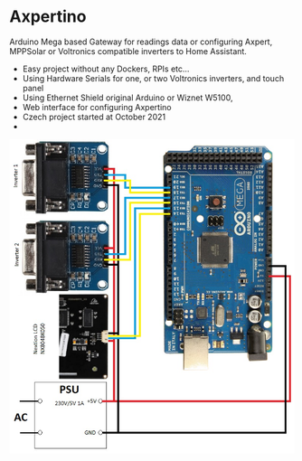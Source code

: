 # Axpertino
Arduino Mega based Gateway for readings data or configuring Axpert, MPPSolar or Voltronics compatible inverters to Home Assistant.
- Easy project without any Dockers, RPIs etc...
- Using Hardware Serials for one, or two Voltronics inverters, and touch panel
- Using Ethernet Shield original Arduino or Wiznet W5100,  
- Web interface for configuring Axpertino
- Czech project started at October 2021
- 
![This is an image](https://github.com/proasnet/Axpertino/blob/main/sch%C3%A9ma.jpg)
